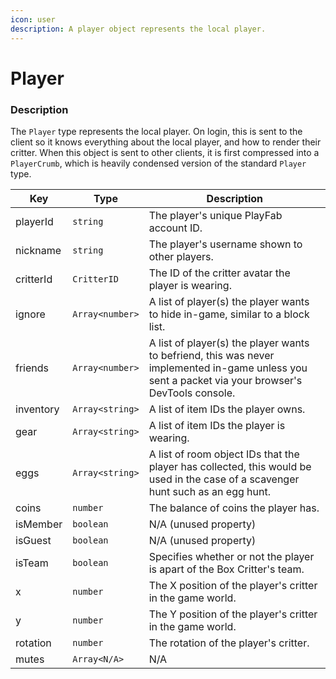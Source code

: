```yaml
---
icon: user
description: A player object represents the local player.
---
```


# Player

### Description

The `Player` type represents the local player. On login, this is sent to the client so it knows everything about the local player, and how to render their critter. When this object is sent to other clients, it is first compressed into a `PlayerCrumb`, which is heavily condensed version of the standard `Player` type.

| Key       | Type            | Description                                                                                                                                        |
| --------- | --------------- | -------------------------------------------------------------------------------------------------------------------------------------------------- |
| playerId  | `string`        | The player's unique PlayFab account ID.                                                                                                            |
| nickname  | `string`        | The player's username shown to other players.                                                                                                      |
| critterId | `CritterID`     | The ID of the critter avatar the player is wearing.                                                                                                |
| ignore    | `Array<number>` | A list of player(s) the player wants to hide in-game, similar to a block list.                                                                     |
| friends   | `Array<number>` | A list of player(s) the player wants to befriend, this was never implemented in-game unless you sent a packet via your browser's DevTools console. |
| inventory | `Array<string>` | A list of item IDs the player owns.                                                                                                                |
| gear      | `Array<string>` | A list of item IDs the player is wearing.                                                                                                          |
| eggs      | `Array<string>` | A list of room object IDs that the player has collected, this would be used in the case of a scavenger hunt such as an egg hunt.                   |
| coins     | `number`        | The balance of coins the player has.                                                                                                               |
| isMember  | `boolean`       | N/A (unused property)                                                                                                                              |
| isGuest   | `boolean`       | N/A (unused property)                                                                                                                              |
| isTeam    | `boolean`       | Specifies whether or not the player is apart of the Box Critter's team.                                                                            |
| x         | `number`        | The X position of the player's critter in the game world.                                                                                          |
| y         | `number`        | The Y position of the player's critter in the game world.                                                                                          |
| rotation  | `number`        | The rotation of the player's critter.                                                                                                              |
| mutes     | `Array<N/A>`    | N/A                                                                                                                                                |
